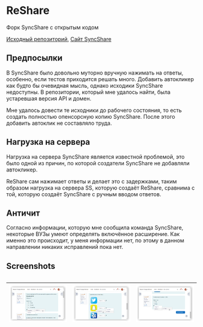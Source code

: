 # ReShare
Форк SyncShare с открытым кодом

[Исходный репозиторий](https://github.com/F1Soda/syncshare-extension), [Сайт SyncShare](https://syncshare.naloaty.me/)
## Предпосылки
В SyncShare было довольно муторно вручную нажимать на ответы, особенно, если тестов приходится решать много. Добавить автокликер как будто бы очевидная мысль, однако исходики SyncShare недоступны. В репозитории, который мне удалось найти, была устаревшая версия API и домен.

Мне удалось довести те исходники до рабочего состояния, то есть создать полностью опенсорсную копию SyncShare. После этого добавить автоклик не составляло труда.

## Нагрузка на сервера
Нагрузка на сервера SyncShare является известной проблемой, это было одной из причин, по которой создатели SyncShare не добавляли автокликер.

ReShare сам нажимает ответы и делает это с задержками, таким образом нагрузка на сервера SS, которую создаёт ReShare, сравнима с той, которую создаёт SyncShare с ручным вводом ответов.

## Античит
Согласно информации, которую мне сообщила команда SyncShare, некоторые ВУЗы умеют определять включённое расширение. Как именно это происходит, у меня информации нет, по этому в данном направлении никаких исправлений пока нет.
## Screenshots
<style>
    div{
        overflow-x: scroll;
    }
</style>

<div markdown="block">

| ![](screenshots/demo-1.png) | ![](screenshots/demo-2.png) | ![](screenshots/demo-3.png) |
| --- | --- | --- |

</div>